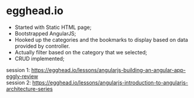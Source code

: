 # egghead.io

- Started with Static HTML page;
- Bootstrapped AngularJS;
- Hooked up the categories and the bookmarks to display based on data provided by controller.
- Actually filter based on the category that we selected;
- CRUD implemented;

session 1: https://egghead.io/lessons/angularjs-building-an-angular-app-eggly-review <br>
session 2: https://egghead.io/lessons/angularjs-introduction-to-angularjs-architecture-series